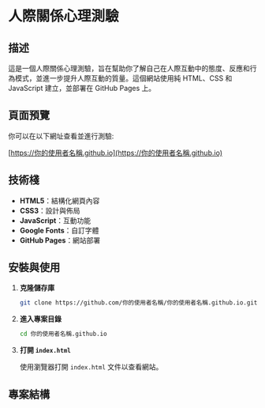 # 人際關係心理測驗

## 描述

這是一個人際關係心理測驗，旨在幫助你了解自己在人際互動中的態度、反應和行為模式，並進一步提升人際互動的質量。這個網站使用純 HTML、CSS 和 JavaScript 建立，並部署在 GitHub Pages 上。

## 頁面預覽

你可以在以下網址查看並進行測驗:

[https://你的使用者名稱.github.io](https://你的使用者名稱.github.io)

## 技術棧

- **HTML5**：結構化網頁內容
- **CSS3**：設計與佈局
- **JavaScript**：互動功能
- **Google Fonts**：自訂字體
- **GitHub Pages**：網站部署

## 安裝與使用

1. **克隆儲存庫**

    ```bash
    git clone https://github.com/你的使用者名稱/你的使用者名稱.github.io.git
    ```

2. **進入專案目錄**

    ```bash
    cd 你的使用者名稱.github.io
    ```

3. **打開 `index.html`**

    使用瀏覽器打開 `index.html` 文件以查看網站。

## 專案結構
